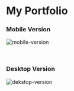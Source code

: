 

<h1>My Portfolio</h1>

<h3>Mobile Version</h3>

![mobile-version](https://user-images.githubusercontent.com/63633179/127470409-43ba2cf4-b688-45bb-bbfc-457711db0388.png)


<br>
<h3>Desktop Version</h3>

![dekstop-version](https://user-images.githubusercontent.com/63633179/127471091-9b6ddf4c-526b-40c6-bc55-9775660edab3.png)
